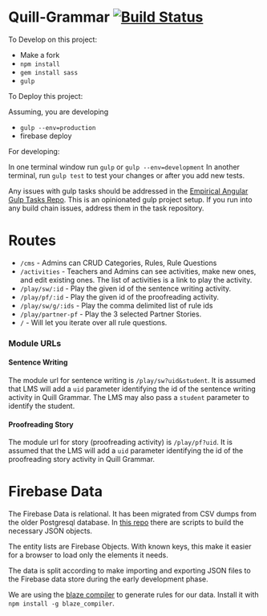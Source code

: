 Quill-Grammar [![Build Status](https://travis-ci.org/empirical-org/Quill-Grammar.svg?branch=master)](https://travis-ci.org/empirical-org/Quill-Grammar)
=============

To Develop on this project:

* Make a fork
* `npm install`
* `gem install sass`
* `gulp`

To Deploy this project:

Assuming, you are developing

* `gulp --env=production`
* firebase deploy

For developing:

In one terminal window run `gulp` or `gulp --env=development`
In another terminal, run `gulp test` to test your changes or after you add new tests.

Any issues with gulp tasks should be addressed in the [Empirical Angular Gulp Tasks Repo](https://github.com/empirical-org/empirical-angular-gulp-tasks).
This is an opinionated gulp project setup. If you run into any build chain issues,
address them in the task repository.

Routes
======

* `/cms` - Admins can CRUD Categories, Rules, Rule Questions
* `/activities` - Teachers and Admins can see activities, make new ones, and edit existing ones. The list of activities is a link to play the activity.
* `/play/sw/:id` - Play the given id of the sentence writing activity.
* `/play/pf/:id` - Play the given id of the proofreading activity.
* `/play/sw/g/:ids` - Play the comma delimited list of rule ids
* `/play/partner-pf` - Play the 3 selected Partner Stories.
* `/` - Will let you iterate over all rule questions.

### Module URLs

#### Sentence Writing

The module url for sentence writing is `/play/sw?uid&student`. It is assumed that LMS will add
a `uid` parameter identifying the id of the sentence writing activity in Quill Grammar.
The LMS may also pass a `student` parameter to identify the student.

#### Proofreading Story

The module url for story (proofreading activity) is `/play/pf?uid`. It is assumed that
the LMS will add a `uid` parameter identifying the id of the proofreading story activity
in Quill Grammar.

Firebase Data
=============

The Firebase Data is relational. It has been migrated from CSV dumps from the older
Postgresql database. In [this repo](https://github.com/empirical-org/grammar-csv-import)
there are scripts to build the necessary JSON objects.

The entity lists are Firebase Objects. With known keys, this make it easier for a
browser to load only the elements it needs.

The data is split according to make importing and exporting JSON files to the Firebase
data store during the early development phase.

We are using the [blaze compiler](https://github.com/firebase/blaze_compiler) to generate
rules for our data. Install it with `npm install -g blaze_compiler`.
